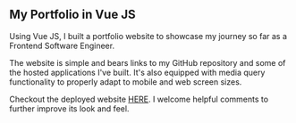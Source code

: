 
## My Portfolio in Vue JS

Using Vue JS, I built a portfolio website to showcase my journey so far as a Frontend Software Engineer.

The website is simple and bears links to my GitHub repository and some of the hosted applications I've built. It's also equipped with media query functionality to properly adapt to mobile and web screen sizes. 

Checkout the deployed website [HERE](https://taliusdev1-portfolio.netlify.app/). I welcome helpful comments to further improve its look and feel.


